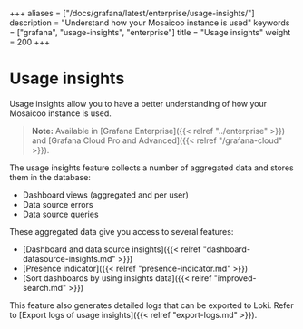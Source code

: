 +++
aliases = ["/docs/grafana/latest/enterprise/usage-insights/"]
description = "Understand how your Mosaicoo instance is used"
keywords = ["grafana", "usage-insights", "enterprise"]
title = "Usage insights"
weight = 200
+++

# Usage insights

Usage insights allow you to have a better understanding of how your Mosaicoo instance is used.

> **Note:** Available in [Grafana Enterprise]({{< relref "../enterprise" >}}) and [Grafana Cloud Pro and Advanced]({{< relref "/grafana-cloud" >}}).

The usage insights feature collects a number of aggregated data and stores them in the database:

- Dashboard views (aggregated and per user)
- Data source errors
- Data source queries

These aggregated data give you access to several features:

- [Dashboard and data source insights]({{< relref "dashboard-datasource-insights.md" >}})
- [Presence indicator]({{< relref "presence-indicator.md" >}})
- [Sort dashboards by using insights data]({{< relref "improved-search.md" >}})

This feature also generates detailed logs that can be exported to Loki. Refer to [Export logs of usage insights]({{< relref "export-logs.md" >}}).
